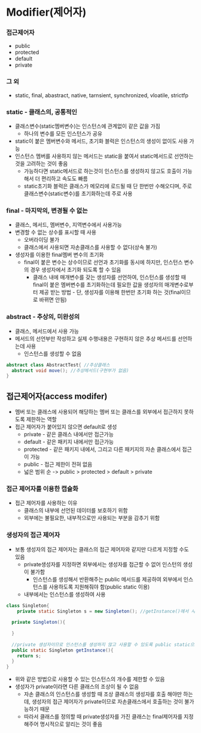 # Modifier(제어자)

### 접근제어자

- public
- protected
- default
- private

### 그 외

- static, final, abastract, native, tarnsient, synchronized, vloatile, strictfp



### static - 클래스의, 공통적인

- 클래스변수(static멤버변수)는 인스턴스에 관계없이 같은 값을 가짐
  - 하나의 변수를 모든 인스턴스가 공유
- static이 붙은 멤버변수와 메서드, 초기화 블럭은 인스턴스의 생성이 없이도 사용 가능
- 인스턴스 멤버를 사용하지 않는 메서드는 static을 붙여서 static메서드로 선언하는것을 고려하는 것이 좋음
  - 가능하다면 static메서드로 하는것이 인스턴스를 생성하지 않고도 호출이 가능해서 더 편리하고 속도도 빠름
  - static초기화 블럭은 클래스가 메모리에 로드될 때 단 한번만 수해오디며, 주로 클래스변수(static변수)를 초기화하는데 주로 사용

### final - 마지막의, 변경될 수 없는

- 클래스, 메서드, 멤버변수, 지역변수에서 사용가능
- 변경할 수 없는 상수를 표시할 때 사용
  - 오버라이딩 불가
  - 클래스에서 사용되면 자손클래스를 사용할 수 없다(상속 불가)
- 생성자를 이용한 final멤버 변수의 초기화
  - final이 붙은 변수는 상수이므로 선언과 초기화를 동시에 하지만, 인스턴스 변수의 경우 생성자에서 초기화 되도록 할 수 있음
    - 클래스 내에 매개변수를 갖는 생성자를 선언하여, 인스턴스를 생성할 때 final이 붙은 멤버변수를 초기화하는데 필요한 값을 생성자의 매개변수로부터 제공 받는 방법 - 단, 생성자를 이용해 한번만 초기화 하는 것(final이므로 바뀌면 안됨)

### abstract - 추상의, 미완성의

- 클래스, 메서드에서 사용 가능
- 메서드의 선언부만 작성하고 실제 수행내용은 구현하지 않은 추상 메서드를 선언하는데 사용
  - 인스턴스를 생성할 수 없음

```java
abstract class AbstractTest{ //추상클래스
  abstract void move(); //추상메서드(구현부가 없음)
}
```

## 접근제어자(access modifer)

- 멤버 또는 클래스에 사용되어 해당하는 멤버 또는 클래스를 외부에서 접근하지 못하도록 제한하는 역할
- 접근 제어자가 붙어있지 않으면 default로 생성
  - private - 같은 클래스 내에서만 접근가능
  - default - 같은 패키지 내에서만 접근가능
  - protected - 같은 패키지 내에서, 그리고 다른 패키지의 자손 클래스에서 접근이 가능
  - public - 접근 제한이 전혀 없음
  - 넓은 범위 순 -> public > protected > default > private

### 접근 제어자를 이용한 캡슐화

- 접근 제어자를 사용하는 이유
  - 클래스의 내부에 선언된 데이터를 보호하기 위함
  - 외부에는 불필요한, 내부적으로만 사용되는 부분을 감추기 위함

### 생성자의 접근 제어자

- 보통 생성자의 접근 제어자는 클래스의 접근 제어자와 같지만 다르게 지정할 수도 있음
  - private생성자를 지정하면 외부에서는 생성자를 접근할 수 없어 인스턴의 생성이 불가함
    - 인스턴스를 생성해서 반환해주는 public 메서드를 제공하여 외부에서 인스턴스를 사용하도록 지원해줘야 함(public static 이용)
  - 내부에서는 인스턴스를 생성하여 사용

```java
class Singleton{
	private static Singleton s = new Singleton(); //getInstance()에서 사용될 수 있도록 인스턴스가 미리 생성되어야 하므로 static이어야 함
  
  private Singleton(){ 
    
  }
  
  //private 생성자이므로 인스턴스를 생성하지 않고 사용할 수 있도록 public static으로 지정
  public static Singleton getInstance(){
    return s;
  }
}
```

- 위와 같은 방법으로 사용할 수 있는 인스턴스의 개수를 제한할 수 있음
- 생성자가 private이라면 다른 클래스의 조상이 될 수 없음
  - 자손 클래스의 인스턴스를 생성할 때 조상 클래스의 생성자를 호출 해야만 하는데, 생성자의 접근 제어자가 private이므로 자손클래스에서 호출하는 것이 불가능하기 때문
  - 따라서 클래스를 정의할 때 private생성자를 가진 클래스는 final제어자를 지정해주어 명시적으로 알리는 것이 좋음

